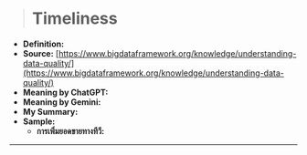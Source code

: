 ># Timeliness

- **Definition:**
- **Source:** [https://www.bigdataframework.org/knowledge/understanding-data-quality/](https://www.bigdataframework.org/knowledge/understanding-data-quality/)
- **Meaning by ChatGPT:**
- **Meaning by Gemini:**
- **My Summary:**
- **Sample:** 
    - **การเพิ่มยอดขายทางทีวี:**
---
